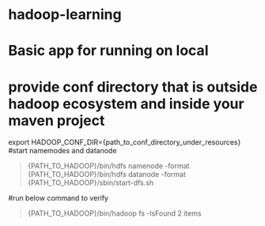 # hadoop-learning
# Basic app for running on local 

# provide conf directory that is outside hadoop ecosystem and inside your maven project
export HADOOP_CONF_DIR={path_to_conf_directory_under_resources}
#start namemodes and datanode
> {PATH_TO_HADOOP}/bin/hdfs namenode -format
>  {PATH_TO_HADOOP}/bin/hdfs datanode -format
>  {PATH_TO_HADOOP}/sbin/start-dfs.sh

#run below command to verify
> {PATH_TO_HADOOP}/bin/hadoop fs -lsFound 2 items


